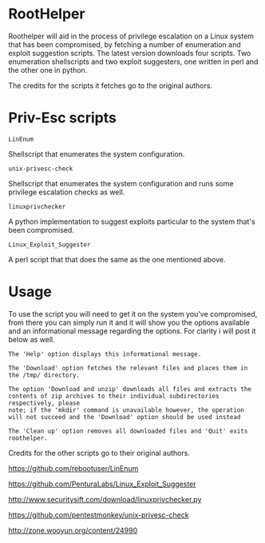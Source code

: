 # RootHelper
Roothelper will aid in the process of privilege escalation on a Linux system that has been compromised, by fetching a number of enumeration
and exploit suggestion scripts. The latest version downloads four scripts. Two enumeration shellscripts and two exploit suggesters, one written in perl and the other one in python.

The credits for the scripts it fetches go to the original authors.



# Priv-Esc scripts

```
LinEnum
```
Shellscript that enumerates the system configuration.

```
unix-privesc-check
```
Shellscript that enumerates the system configuration and runs some privilege escalation checks as well.

```
linuxprivchecker
```
A python implementation to suggest exploits particular to the system that's been compromised.

```
Linux_Exploit_Suggester
```
A perl script that that does the same as the one mentioned above.

# Usage

To use the script you will need to get it on the system you've compromised, from there you can simply run it and it will show you the options available and an informational message regarding the options. For clarity i will post it below as well.

```
The 'Help' option displays this informational message.

The 'Download' option fetches the relevant files and places them in the /tmp/ directory.

The option 'Download and unzip' downloads all files and extracts the contents of zip archives to their individual subdirectories respectively, please
note; if the 'mkdir' command is unavailable however, the operation will not succeed and the 'Download' option should be used instead

The 'Clean up' option removes all downloaded files and 'Quit' exits roothelper.
```



Credits for the other scripts go to their original authors.

https://github.com/rebootuser/LinEnum

https://github.com/PenturaLabs/Linux_Exploit_Suggester

http://www.securitysift.com/download/linuxprivchecker.py

https://github.com/pentestmonkey/unix-privesc-check


http://zone.wooyun.org/content/24990
